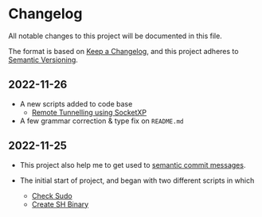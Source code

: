 
# Changelog

All notable changes to this project will be documented in this file.

The format is based on [Keep a Changelog](https://keepachangelog.com/en/1.0.0/), and this project adheres to [Semantic Versioning](https://semver.org/spec/v2.0.0.html).

## 2022-11-26

- A new scripts added to code base
  - [Remote Tunnelling using SocketXP](README.md#remote-tunnelling)
- A few grammar correction & type fix on `README.md`

## 2022-11-25

- This project also help me to get used to [semantic commit messages](https://gist.github.com/joshbuchea/6f47e86d2510bce28f8e7f42ae84c716).

- The initial start of project, and began with two different scripts in which

  - [Check Sudo](README.md#check-sudo)
  - [Create SH Binary](README.md#create-sh-binary)

